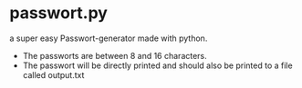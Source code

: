 # passwort.py
a super easy Passwort-generator made with python.

- The passworts are between 8 and 16 characters.
- The passwort will be directly printed and should also be printed to a file called output.txt
